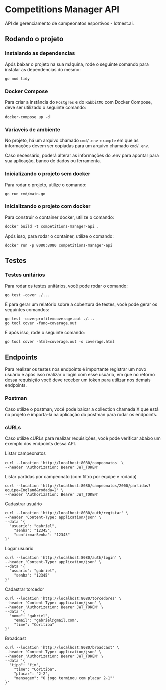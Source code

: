 # Competitions Manager API

API de gerenciamento de campeonatos esportivos - Iotnest.ai.

## Rodando o projeto

### Instalando as dependencias

Após baixar o projeto na sua máquina, rode o seguinte comando para instalar as dependencias do mesmo:

```
go mod tidy
```

### Docker Compose

Para criar a instância do ```Postgres``` e do ```RabbitMQ``` com Docker Compose, deve ser utilizado o seguinte comando:

```
docker-compose up -d
```

### Variaveis de ambiente

No projeto, há um arquivo chamado ```cmd/.env-example``` em que as informações devem ser copiadas para um arquivo chamado ```cmd/.env```.

Caso necessário, poderá alterar as informações do .env para apontar para sua aplicação, banco de dados ou ferramenta.

### Inicializando o projeto sem docker

Para rodar o projeto, utilize o comando:

```
go run cmd/main.go
```

### Inicializando o projeto com docker

Para construir o container docker, utilize o comando:

```
docker build -t competitions-manager-api .
```

Após isso, para rodar o container, utilize o comando:

```
docker run -p 8080:8080 competitions-manager-api
```

## Testes

### Testes unitários

Para rodar os testes unitários, você pode rodar o comando:

```
go test -cover ./...
```

E para gerar um relatório sobre a cobertura de testes, você pode gerar os seguintes comandos:

```
go test -coverprofile=coverage.out ./...
go tool cover -func=coverage.out
```

E após isso, rode o seguinte comando:

```
go tool cover -html=coverage.out -o coverage.html
```

## Endpoints

Para realizar os testes nos endpoints é importante registrar um novo usuário e após isso realizar o login com esse usuário, em que no retorno dessa requisição você deve receber um token para utilizar nos demais endpoints.

### Postman

Caso utilize o postman, você pode baixar a collection chamada X que está no projeto e importa-lá na aplicação do postman para rodar os endpoints.

### cURLs

Caso utilize cURLs para realizar requisições, você pode verificar abaixo um exemplo dos endpoints dessa API.

Listar campeonatos

```curl
curl --location 'http://localhost:8080/campeonatos' \
--header 'Authorization: Bearer JWT_TOKEN'
```

Listar partidas por campeonato (com filtro por equipe e rodada)

```curl
curl --location 'http://localhost:8080/campeonatos/2000/partidas?equipe=England&rodada=2' \
--header 'Authorization: Bearer JWT_TOKEN'
```

Cadastrar usuário

```curl
curl --location 'http://localhost:8080/auth/registar' \
--header 'Content-Type: application/json' \
--data '{
  "usuario": "gabriel",
	"senha": "12345",
	"confirmarSenha": "12345"
}'
```

Logar usuário

```curl
curl --location 'http://localhost:8080/auth/login' \
--header 'Content-Type: application/json' \
--data '{
  "usuario": "gabriel",
	"senha": "12345"
}'
```

Cadastrar torcedor

```curl
curl --location 'http://localhost:8080/torcedores' \
--header 'Content-Type: application/json' \
--header 'Authorization: Bearer JWT_TOKEN' \
--data '{
  "nome": "gabriel",
	"email": "gabriel@gmail.com",
	"time": "Coritiba"
}'
```

Broadcast

```curl
curl --location 'http://localhost:8080/broadcast' \
--header 'Content-Type: application/json' \
--header 'Authorization: Bearer JWT_TOKEN' \
--data '{
  "tipo": "fim",
	"time": "Coritiba",
	"placar": "2-2",
	"mensagem": "O jogo terminou com placar 2-1""
}'
```
